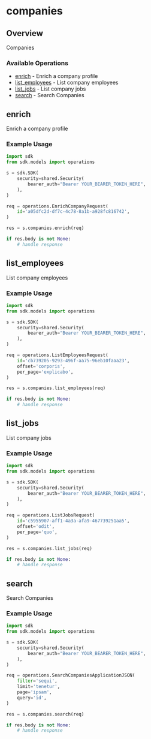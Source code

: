 # companies

## Overview

Companies

### Available Operations

* [enrich](#enrich) - Enrich a company profile
* [list_employees](#list_employees) - List company employees
* [list_jobs](#list_jobs) - List company jobs
* [search](#search) - Search Companies

## enrich

Enrich a company profile

### Example Usage

```python
import sdk
from sdk.models import operations

s = sdk.SDK(
    security=shared.Security(
        bearer_auth="Bearer YOUR_BEARER_TOKEN_HERE",
    ),
)

req = operations.EnrichCompanyRequest(
    id='a05dfc2d-df7c-4c78-8a1b-a928fc816742',
)

res = s.companies.enrich(req)

if res.body is not None:
    # handle response
```

## list_employees

List company employees

### Example Usage

```python
import sdk
from sdk.models import operations

s = sdk.SDK(
    security=shared.Security(
        bearer_auth="Bearer YOUR_BEARER_TOKEN_HERE",
    ),
)

req = operations.ListEmployeesRequest(
    id='cb739205-9293-496f-aa75-96eb10faaa23',
    offset='corporis',
    per_page='explicabo',
)

res = s.companies.list_employees(req)

if res.body is not None:
    # handle response
```

## list_jobs

List company jobs

### Example Usage

```python
import sdk
from sdk.models import operations

s = sdk.SDK(
    security=shared.Security(
        bearer_auth="Bearer YOUR_BEARER_TOKEN_HERE",
    ),
)

req = operations.ListJobsRequest(
    id='c5955907-aff1-4a3a-afa9-467739251aa5',
    offset='odit',
    per_page='quo',
)

res = s.companies.list_jobs(req)

if res.body is not None:
    # handle response
```

## search

Search Companies

### Example Usage

```python
import sdk
from sdk.models import operations

s = sdk.SDK(
    security=shared.Security(
        bearer_auth="Bearer YOUR_BEARER_TOKEN_HERE",
    ),
)

req = operations.SearchCompaniesApplicationJSON(
    filter='sequi',
    limit='tenetur',
    page='ipsam',
    query='id',
)

res = s.companies.search(req)

if res.body is not None:
    # handle response
```
